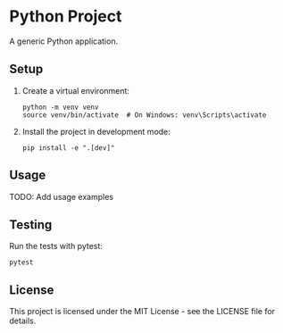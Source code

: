 # Python Project

A generic Python application.

## Setup

1. Create a virtual environment:
   ```
   python -m venv venv
   source venv/bin/activate  # On Windows: venv\Scripts\activate
   ```

2. Install the project in development mode:
   ```
   pip install -e ".[dev]"
   ```

## Usage

TODO: Add usage examples

## Testing

Run the tests with pytest:
```
pytest
```

## License

This project is licensed under the MIT License - see the LICENSE file for details.
